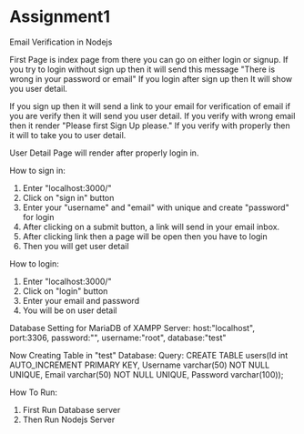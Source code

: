 # Assignment1
Email Verification in Nodejs

First Page is index page from there you can go on either login or signup.
If you try to login without sign up then it will send this message "There is wrong in your password or email"
If you login after sign up then It will show you user detail.

If you sign up then it will send a link to your email for verification of email if you are verify then it will send you user detail.
If you verify with wrong email then it render "Please first Sign Up please." If you verify with properly then it will to take you to user detail.

User Detail Page will render after properly login in.

How to sign in:
1.  Enter "localhost:3000/" 
2.  Click on "sign in" button
3.  Enter your "username" and "email" with unique and create "password" for login
4.  After clicking on a submit button, a link will send in your email inbox.
5.  After clicking link then a page will be open then you have to login
6.  Then you will get user detail

How to login:
1.  Enter "localhost:3000/" 
2.  Click on "login" button
3.  Enter your email and password
4.  You will be on user detail

Database Setting for MariaDB of XAMPP Server:
host:"localhost",
port:3306,
password:"",
username:"root",
database:"test"

Now Creating Table in "test" Database:
Query: CREATE TABLE users(Id int AUTO_INCREMENT PRIMARY KEY, Username varchar(50) NOT NULL UNIQUE, Email varchar(50) NOT NULL UNIQUE, Password varchar(100));

How To Run:
1.  First Run Database server
2.  Then Run Nodejs Server
